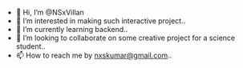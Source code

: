 - 👋 Hi, I’m @NSxVillan
- 👀 I’m interested in making such interactive project..
- 🌱 I’m currently learning backend..
- 💞️ I’m looking to collaborate on some creative project for a science student..
- 📫 How to reach me by nxskumar@gmail.com..

<!---
sahilkumar710/sahilkumar710 is a ✨ special ✨ repository because its `README.md` (this file) appears on your GitHub profile.
You can click the Preview link to take a look at your changes.
--->
